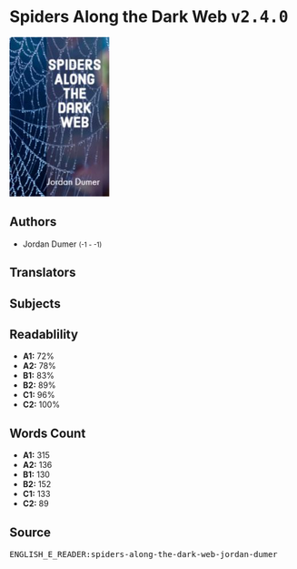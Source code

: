# Spiders Along the Dark Web <kbd>v2.4.0</kbd>

![](./cover.medium.jpg "")

## Authors


 - Jordan Dumer <small>(-1 - -1)</small>

## Translators



## Subjects



## Readablility


 - **A1:** 72%
 - **A2:** 78%
 - **B1:** 83%
 - **B2:** 89%
 - **C1:** 96%
 - **C2:** 100%

## Words Count


 - **A1:** 315
 - **A2:** 136
 - **B1:** 130
 - **B2:** 152
 - **C1:** 133
 - **C2:** 89

## Source


<kbd>ENGLISH_E_READER:spiders-along-the-dark-web-jordan-dumer</kbd>
